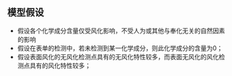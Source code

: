 ## 模型假设
+ 假设各个化学成分含量仅受风化影响，不受人为或其他与奉化无关的自然因素的影响
+ 假设在表单的检测中，若未检测到某一化学成分，则此化学成分的含量为0；
+ 假设表面风化的无风化检测点具有的无风化特性较多，而表面无风化的风化检测点具有的风化特性较多；
  